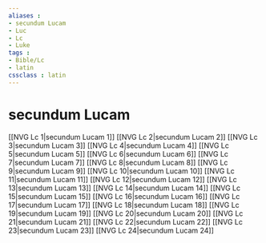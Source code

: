 ```yaml
---
aliases : 
- secundum Lucam
- Luc
- Lc
- Luke
tags : 
- Bible/Lc
- latin
cssclass : latin
---
```


# secundum Lucam

[[NVG Lc 1|secundum Lucam 1]]
[[NVG Lc 2|secundum Lucam 2]]
[[NVG Lc 3|secundum Lucam 3]]
[[NVG Lc 4|secundum Lucam 4]]
[[NVG Lc 5|secundum Lucam 5]]
[[NVG Lc 6|secundum Lucam 6]]
[[NVG Lc 7|secundum Lucam 7]]
[[NVG Lc 8|secundum Lucam 8]]
[[NVG Lc 9|secundum Lucam 9]]
[[NVG Lc 10|secundum Lucam 10]]
[[NVG Lc 11|secundum Lucam 11]]
[[NVG Lc 12|secundum Lucam 12]]
[[NVG Lc 13|secundum Lucam 13]]
[[NVG Lc 14|secundum Lucam 14]]
[[NVG Lc 15|secundum Lucam 15]]
[[NVG Lc 16|secundum Lucam 16]]
[[NVG Lc 17|secundum Lucam 17]]
[[NVG Lc 18|secundum Lucam 18]]
[[NVG Lc 19|secundum Lucam 19]]
[[NVG Lc 20|secundum Lucam 20]]
[[NVG Lc 21|secundum Lucam 21]]
[[NVG Lc 22|secundum Lucam 22]]
[[NVG Lc 23|secundum Lucam 23]]
[[NVG Lc 24|secundum Lucam 24]]
